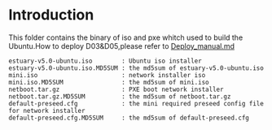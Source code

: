 # Introduction
This folder contains the binary of iso and pxe whitch used to build the Ubuntu.How to deploy D03&D05,please refer to [Deploy_manual.md](https://github.com/open-estuary/estuary/tree/master/doc/Deploy_Manual.4All.md)
``` 
estuary-v5.0-ubuntu.iso        : Ubuntu iso installer
estuary-v5.0-ubuntu.iso.MD5SUM : the md5sum of estuary-v5.0-ubuntu.iso
mini.iso                       : network installer iso
mini.iso.MD5SUM                : the md5sum of mini.iso
netboot.tar.gz                 : PXE boot network installer
netboot.tar.gz.MD5SUM          : the md5sum of netboot.tar.gz
default-preseed.cfg            : the mini required preseed config file for network installer
default-preseed.cfg.MD5SUM     : the md5sum of default-preseed.cfg

```
